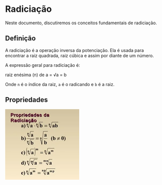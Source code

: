 # Radiciação

Neste documento, discutiremos os conceitos fundamentais de radiciação.

## Definição

A radiciação é a operação inversa da potenciação. Ela é usada para encontrar a raiz quadrada, raiz cúbica e assim por diante de um número.

A expressão geral para radiciação é:

raiz enésima (n) de a = √a = b

Onde `n` é o índice da raiz, `a` é o radicando e `b` é a raiz.

## Propriedades

![propriedades](https://github.com/joao-pedro-angelo/AventurasPi/blob/main/imgs/radicia%C3%A7%C3%A3oProps.png)

